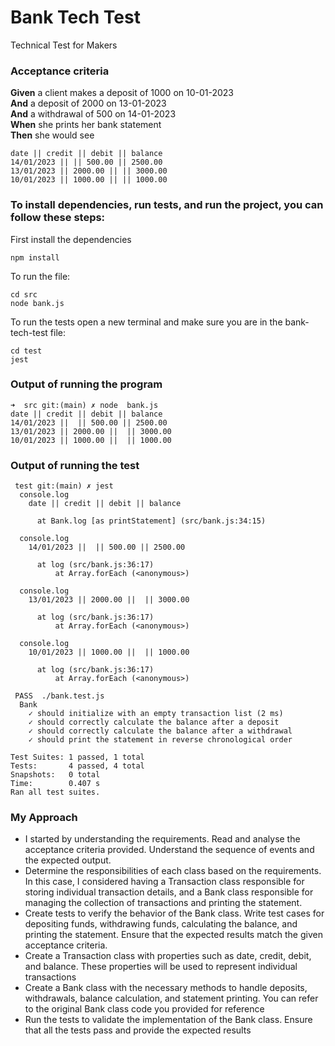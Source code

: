 # Bank Tech Test

Technical Test for Makers

### Acceptance criteria

**Given** a client makes a deposit of 1000 on 10-01-2023  
**And** a deposit of 2000 on 13-01-2023  
**And** a withdrawal of 500 on 14-01-2023  
**When** she prints her bank statement  
**Then** she would see

```
date || credit || debit || balance
14/01/2023 || || 500.00 || 2500.00
13/01/2023 || 2000.00 || || 3000.00
10/01/2023 || 1000.00 || || 1000.00
```

### To install dependencies, run tests, and run the project, you can follow these steps:

First install the dependencies
```
npm install
```

To run the file:
```
cd src
node bank.js
```

To run the tests open a new terminal and make sure you are in the bank-tech-test file:
```
cd test
jest
```

### Output of running the program

```
➜  src git:(main) ✗ node  bank.js 
date || credit || debit || balance
14/01/2023 ||  || 500.00 || 2500.00
13/01/2023 || 2000.00 ||  || 3000.00
10/01/2023 || 1000.00 ||  || 1000.00
```

### Output of running the test

```
 test git:(main) ✗ jest
  console.log
    date || credit || debit || balance

      at Bank.log [as printStatement] (src/bank.js:34:15)

  console.log
    14/01/2023 ||  || 500.00 || 2500.00

      at log (src/bank.js:36:17)
          at Array.forEach (<anonymous>)

  console.log
    13/01/2023 || 2000.00 ||  || 3000.00

      at log (src/bank.js:36:17)
          at Array.forEach (<anonymous>)

  console.log
    10/01/2023 || 1000.00 ||  || 1000.00

      at log (src/bank.js:36:17)
          at Array.forEach (<anonymous>)

 PASS  ./bank.test.js
  Bank
    ✓ should initialize with an empty transaction list (2 ms)
    ✓ should correctly calculate the balance after a deposit
    ✓ should correctly calculate the balance after a withdrawal
    ✓ should print the statement in reverse chronological order

Test Suites: 1 passed, 1 total
Tests:       4 passed, 4 total
Snapshots:   0 total
Time:        0.407 s
Ran all test suites.
```

### My Approach
- I started by understanding the requirements. Read and analyse the acceptance criteria provided. Understand the sequence of events and the expected output.
- Determine the responsibilities of each class based on the requirements. In this case, I considered having a Transaction class responsible for storing individual transaction details, and a Bank class responsible for managing the collection of transactions and printing the statement.
- Create tests to verify the behavior of the Bank class. Write test cases for depositing funds, withdrawing funds, calculating the balance, and printing the statement. Ensure that the expected results match the given acceptance criteria.
- Create a Transaction class with properties such as date, credit, debit, and balance. These properties will be used to represent individual transactions
- Create a Bank class with the necessary methods to handle deposits, withdrawals, balance calculation, and statement printing. You can refer to the original Bank class code you provided for reference
- Run the tests to validate the implementation of the Bank class. Ensure that all the tests pass and provide the expected results